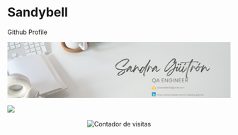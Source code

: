 # Sandybell
Github Profile 

<div id="header" align="center">
  <img decoding="async" src="https://github.com/Sandybell07/Sandybell07/blob/main/Banner%20likendin.png" width="800"/>
</div>

[![](https://img.shields.io/badge/LinkedIn-0077B5?style=for-the-badge&logo=linkedin&logoColor=white)](http://www.linkedin.com/in/sandra-guitron)

<div id="badges" align="center">
  <img decoding="async" src="https://visitor-badge-reloaded.herokuapp.com/badge?page_id=Sandybell07.Sandybell07&color=00cf00" alt="Contador de visitas"/>
</div>

